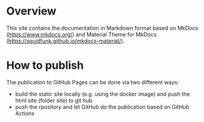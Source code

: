 # Overview
This site contains the documentation in Markdown format based on MkDocs (https://www.mkdocs.org/) and Material Theme for MkDocs (https://squidfunk.github.io/mkdocs-material/).


# How to publish

The publication to GitHub Pages can be done via two different ways:
- build the static site locally (e.g. using the docker image) and push the html site (folder site) to git hub
- push the rpository and let GitHub do the publication based on GitHub Actions

